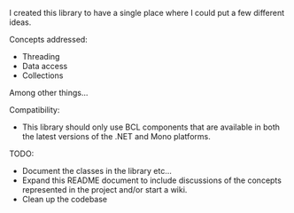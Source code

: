 I created this library to have a single place where I could put a few different ideas.

Concepts addressed:
- Threading
- Data access
- Collections

Among other things...

Compatibility:
- This library should only use BCL components that are available in both the latest versions of the .NET and Mono platforms.

TODO:
- Document the classes in the library etc...	
- Expand this README document to include discussions of the concepts represented in the project and/or start a wiki.
- Clean up the codebase